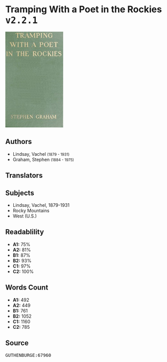# Tramping With a Poet in the Rockies <kbd>v2.2.1</kbd>

![](./cover.medium.jpg "")

## Authors


 - Lindsay, Vachel <small>(1879 - 1931)</small>
 - Graham, Stephen <small>(1884 - 1975)</small>

## Translators



## Subjects


 - Lindsay, Vachel, 1879-1931
 - Rocky Mountains
 - West (U.S.)

## Readablility


 - **A1:** 75%
 - **A2:** 81%
 - **B1:** 87%
 - **B2:** 93%
 - **C1:** 97%
 - **C2:** 100%

## Words Count


 - **A1:** 492
 - **A2:** 449
 - **B1:** 761
 - **B2:** 1052
 - **C1:** 1160
 - **C2:** 785

## Source


<kbd>GUTHENBURGE:67960</kbd>
